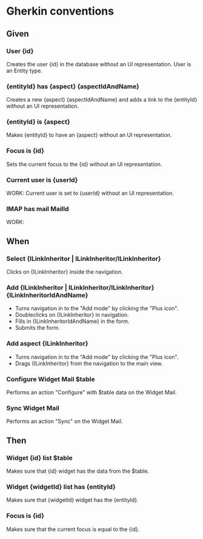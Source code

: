 # Gherkin conventions

## Given

### User {id}

Creates the user {id} in the database without an UI representation.
User is an Entity type.

### {entityId} has {aspect} {aspectIdAndName}

Creates a new {aspect} {aspectIdAndName} and adds a link to the {entityId} without an UI representation.

### {entityId} is {aspect}

Makes {entityId} to have an {aspect} without an UI representation.

### Focus is {id}

Sets the current focus to the {id} without an UI representation.

### Current user is {userId}

WORK: Current user is set to {userId} without an UI representation.

### IMAP has mail MailId

WORK:

## When

### Select {ILinkInheritor | ILinkInheritor/ILinkInheritor}

Clicks on {ILinkInheritor} inside the navigation.

### Add {ILinkInheritor | ILinkInheritor/ILinkInheritor} {ILinkInheritorIdAndName}

* Turns navigation in to the "Add mode" by clicking the "Plus icon".
* Doubleclicks on {ILinkInheritor} in navigation.
* Fills in {ILinkInheritorIdAndName} in the form.
* Submits the form.

### Add aspect {ILinkInheritor}

* Turns navigation in to the "Add mode" by clicking the "Plus icon".
* Drags {ILinkInheritor} from the navigation to the main view.

### Configure Widget Mail $table

Performs an action "Configure" with $table data on the Widget Mail.

### Sync Widget Mail

Performs an action "Sync" on the Widget Mail.

## Then

### Widget {id} list $table

Makes sure that {id} widget has the data from the $table.

### Widget {widgetId} list has {entityId}

Makes sure that {widgetId} widget has the {entityId}.

### Focus is {id}

Makes sure that the current focus is equal to the {id}.